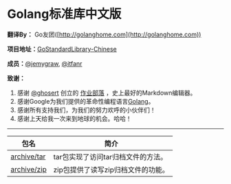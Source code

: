 # Golang标准库中文版

**翻译By：** Go友团([http://golanghome.com](http://golanghome.com))

**项目地址：**[GoStandardLibrary-Chinese](http://github.com/jemygraw/GoStandardLibrary-Chinese)

**成员：**[@jemygraw](http://github.com/jemygraw), [@itfanr](http://github.com/itfanr)

**致谢：**  
1. 感谢 [@ghosert](http://weibo.com/ghosert) 创立的 [作业部落](https://www.zybuluo.com/mdeditor) ，史上最好的Markdown编辑器。  
2. 感谢Google为我们提供的革命性编程语言[Golang](http://golang.org)。  
3. 感谢所有支持我们，为我们的努力欢呼的小伙伴们！  
4. 感谢上天给我一次来到地球的机会。哈哈！  

---

|         包名      |          简介      |
|-------------------|--------------------|
|[archive/tar](https://www.zybuluo.com/Jemy/note/22491)|tar包实现了访问tar归档文件的方法。|
|[archive/zip](https://www.zybuluo.com/Jemy/note/22505)|zip包提供了读写zip归档文件的功能。|
